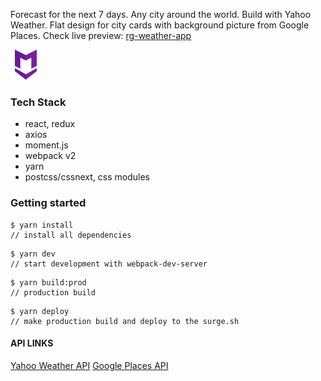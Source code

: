 Forecast for the next 7 days. Any city around the world. Build with Yahoo Weather.
Flat design for city cards with background picture from Google Places.
Check live preview: [rg-weather-app](http://rg-weather-app.surge.sh/)

 
![alt text](https://github.com/adam-p/markdown-here/raw/master/src/common/images/icon48.png "RG WEATHER APP")

### Tech Stack

- react, redux
- axios
- moment.js
- webpack v2
- yarn
- postcss/cssnext, css modules

### Getting started
```
$ yarn install
// install all dependencies
```
```
$ yarn dev
// start development with webpack-dev-server
```
```
$ yarn build:prod
// production build
```
```
$ yarn deploy
// make production build and deploy to the surge.sh
```

#### API LINKS
[Yahoo Weather API](https://developer.yahoo.com/weather/ )
[Google Places API](https://developers.google.com/places/web-service/photos)